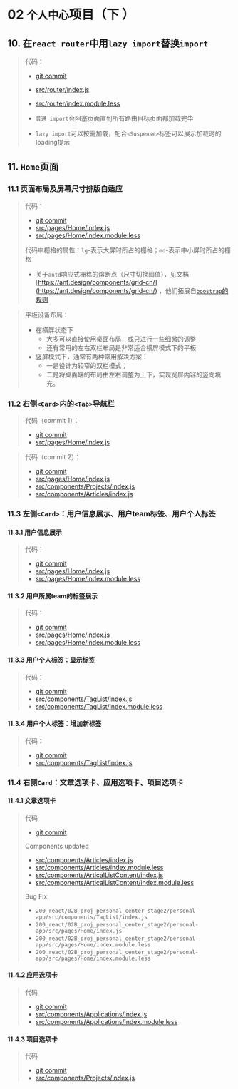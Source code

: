# 02 `个人中心`项目（下 ）

## 10. 在`react router`中用`lazy import`替换`import`

> 代码：
>  * [git commit](https://github.com/fangkun119/java_proj_ref/commit/a4866ceaf8db0a3b30748181eb2b18dbc7da39e4)
>  * [src/router/index.js](https://github.com/fangkun119/java_proj_ref/blob/a4866ceaf8db0a3b30748181eb2b18dbc7da39e4/200_react/02B_proj_personal_center_stage2/personal-app/src/router/index.js)
>  * [src/router/index.module.less](https://github.com/fangkun119/java_proj_ref/blob/a4866ceaf8db0a3b30748181eb2b18dbc7da39e4/200_react/02B_proj_personal_center_stage2/personal-app/src/router/index.module.less)
> 
> * `普通 import`会阻塞页面直到所有路由目标页面都加载完毕
> * `lazy import`可以按需加载，配合`<Suspense>`标签可以展示加载时的loading提示

## 11. `Home`页面

### 11.1 页面布局及屏幕尺寸排版自适应

> 代码：
> 
> * [git commit](https://github.com/fangkun119/java_proj_ref/commit/b5e1191e18bc3d995e6b2cb2069454112659334f)
> * [src/pages/Home/index.js](https://github.com/fangkun119/java_proj_ref/blob/b5e1191e18bc3d995e6b2cb2069454112659334f/200_react/02B_proj_personal_center_stage2/personal-app/src/pages/Home/index.js)
> * [src/pages/Home/index.module.less](https://github.com/fangkun119/java_proj_ref/blob/b5e1191e18bc3d995e6b2cb2069454112659334f/200_react/02B_proj_personal_center_stage2/personal-app/src/pages/Home/index.module.less) 
> 
> 代码中栅格的属性：`lg`-表示大屏时所占的栅格；`md`-表示中小屏时所占的栅格</br>
> * 关于`antd`响应式栅格的熔断点（尺寸切换阈值），见文档[https://ant.design/components/grid-cn/](https://ant.design/components/grid-cn/) ，他们拓展自[`boostrap`的规则](https://getbootstrap.com/docs/4.0/layout/overview/#responsive-breakpoints)

> 平板设备布局：
> 
> * 在横屏状态下
> 	* 大多可以直接使用桌面布局，或只进行一些细微的调整
> 	* 还有常用的左右双栏布局是非常适合横屏模式下的平板
> * 竖屏模式下，通常有两种常用解决方案：
> 	* 一是设计为较窄的双栏模式；
> 	* 二是将桌面端的布局由左右调整为上下，实现宽屏内容的竖向填充。 

### 11.2 右侧`<Card>`内的`<Tab>`导航栏

> 代码（commit 1）：
> 
> * [git commit](https://github.com/fangkun119/java_proj_ref/commit/10345ee1e50b22e8c8dd2547635f6ac72cb127d7) 
> * [src/pages/Home/index.js](https://github.com/fangkun119/java_proj_ref/blob/10345ee1e50b22e8c8dd2547635f6ac72cb127d7/200_react/02B_proj_personal_center_stage2/personal-app/src/pages/Home/index.js)

> 代码（commit 2）：
> 
> * [git commit](https://github.com/fangkun119/java_proj_ref/commit/a779bb0833d67a8685cd4c62a5684c0982a4bc50) 
> * [src/pages/Home/index.js](https://github.com/fangkun119/java_proj_ref/blob/a779bb0833d67a8685cd4c62a5684c0982a4bc50/200_react/02B_proj_personal_center_stage2/personal-app/src/pages/Home/index.js)
> * [src/components/Projects/index.js](https://github.com/fangkun119/java_proj_ref/blob/a779bb0833d67a8685cd4c62a5684c0982a4bc50/200_react/02B_proj_personal_center_stage2/personal-app/src/components/Projects/index.js)
> * [src/components/Articles/index.js](https://github.com/fangkun119/java_proj_ref/blob/a779bb0833d67a8685cd4c62a5684c0982a4bc50/200_react/02B_proj_personal_center_stage2/personal-app/src/components/Articles/index.js)

### 11.3 左侧`<Card>`：用户信息展示、用户team标签、用户个人标签

#### 11.3.1 用户信息展示

> 代码：
> 
> * [git commit](https://github.com/fangkun119/java_proj_ref/commit/8b70dcbd32e5828b42bb9cb89bb8e0b15c23e073) 
> * [src/pages/Home/index.js](https://github.com/fangkun119/java_proj_ref/blob/8b70dcbd32e5828b42bb9cb89bb8e0b15c23e073/200_react/02B_proj_personal_center_stage2/personal-app/src/pages/Home/index.js) 
> * [src/pages/Home/index.module.less](https://github.com/fangkun119/java_proj_ref/blob/8b70dcbd32e5828b42bb9cb89bb8e0b15c23e073/200_react/02B_proj_personal_center_stage2/personal-app/src/pages/Home/index.module.less) 

#### 11.3.2 用户所属team的标签展示

> 代码：
> 
> * [git commit](https://github.com/fangkun119/java_proj_ref/commit/f632ffb3bdbc621d28c391ef9016a3c57a180561) 
> * [src/pages/Home/index.js](https://github.com/fangkun119/java_proj_ref/blob/f632ffb3bdbc621d28c391ef9016a3c57a180561/200_react/02B_proj_personal_center_stage2/personal-app/src/pages/Home/index.js) 
> * [src/pages/Home/index.module.less](https://github.com/fangkun119/java_proj_ref/blob/f632ffb3bdbc621d28c391ef9016a3c57a180561/200_react/02B_proj_personal_center_stage2/personal-app/src/pages/Home/index.module.less)

#### 11.3.3 用户个人标签：显示标签

> 代码：
> 
> * [git commit](https://github.com/fangkun119/java_proj_ref/commit/f3f329a80e69d871e7dfe78e5368d856bdc9dd64)
> * [src/components/TagList/index.js](https://github.com/fangkun119/java_proj_ref/blob/f3f329a80e69d871e7dfe78e5368d856bdc9dd64/200_react/02B_proj_personal_center_stage2/personal-app/src/components/TagList/index.js)
> * [src/components/TagList/index.module.less](https://github.com/fangkun119/java_proj_ref/blob/f3f329a80e69d871e7dfe78e5368d856bdc9dd64/200_react/02B_proj_personal_center_stage2/personal-app/src/components/TagList/index.module.less)

#### 11.3.4 用户个人标签：增加新标签

> 代码：
> 
> * [git commit](https://github.com/fangkun119/java_proj_ref/commit/142a7363cf6a4a0350aef1e3624beccfcd2e5a0d#diff-d662d58efdfce16c06bda8ac500bf86f2384fd6a7b33a7c97dfb69b1453720fa) 
> * [src/components/TagList/index.js](https://github.com/fangkun119/java_proj_ref/blob/142a7363cf6a4a0350aef1e3624beccfcd2e5a0d/200_react/02B_proj_personal_center_stage2/personal-app/src/components/TagList/index.js)

### 11.4 右侧`Card`：文章选项卡、应用选项卡、项目选项卡

#### 11.4.1 文章选项卡

> 代码
> 
> * [git commit](https://github.com/fangkun119/java_proj_ref/commit/adeb607a4d02ffe0c9647c96fa402266713872d8#diff-40a13f60b39d0c791105efc4e0187ba1bb14f36074708cba318015c5a3c78311) 
> 
> Components updated
> 
> * [src/components/Articles/index.js](https://github.com/fangkun119/java_proj_ref/blob/adeb607a4d02ffe0c9647c96fa402266713872d8/200_react/02B_proj_personal_center_stage2/personal-app/src/components/Articles/index.js)
> * [src/components/Articles/index.module.less](https://github.com/fangkun119/java_proj_ref/blob/adeb607a4d02ffe0c9647c96fa402266713872d8/200_react/02B_proj_personal_center_stage2/personal-app/src/components/Articles/index.module.less)
> * [src/components/ArticalListContent/index.js](https://github.com/fangkun119/java_proj_ref/blob/adeb607a4d02ffe0c9647c96fa402266713872d8/200_react/02B_proj_personal_center_stage2/personal-app/src/components/ArticalListContent/index.js)
> * [src/components/ArticalListContent/index.module.less](https://github.com/fangkun119/java_proj_ref/blob/adeb607a4d02ffe0c9647c96fa402266713872d8/200_react/02B_proj_personal_center_stage2/personal-app/src/components/ArticalListContent/index.module.less)
> 
> Bug Fix
> 
> * `200_react/02B_proj_personal_center_stage2/personal-app/src/components/TagList/index.js`
> * `200_react/02B_proj_personal_center_stage2/personal-app/src/pages/Home/index.js`
> * `200_react/02B_proj_personal_center_stage2/personal-app/src/pages/Home/index.module.less`
> * `200_react/02B_proj_personal_center_stage2/personal-app/src/pages/Home/index.module.less`

#### 11.4.2 应用选项卡

> 代码
> 
> * [git commit](https://github.com/fangkun119/java_proj_ref/commit/a5d04569badc5995aa66c90ef3d428bb29e25744#diff-40a13f60b39d0c791105efc4e0187ba1bb14f36074708cba318015c5a3c78311) 
> * [src/components/Applications/index.js](https://github.com/fangkun119/java_proj_ref/blob/a5d04569badc5995aa66c90ef3d428bb29e25744/200_react/02B_proj_personal_center_stage2/personal-app/src/components/Applications/index.js)
> * [src/components/Applications/index.module.less](https://github.com/fangkun119/java_proj_ref/blob/a5d04569badc5995aa66c90ef3d428bb29e25744/200_react/02B_proj_personal_center_stage2/personal-app/src/components/Applications/index.module.less)

#### 11.4.3 项目选项卡

> 代码
> 
> * [git commit](https://github.com/fangkun119/java_proj_ref/commit/38976c4898c992eeb0ce1605f36d8dbc0936f537#diff-40a13f60b39d0c791105efc4e0187ba1bb14f36074708cba318015c5a3c78311) 
> * [src/components/Projects/index.js](https://github.com/fangkun119/java_proj_ref/blob/38976c4898c992eeb0ce1605f36d8dbc0936f537/200_react/02B_proj_personal_center_stage2/personal-app/src/components/Projects/index.js)














